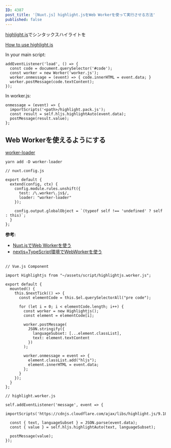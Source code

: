```yaml
---
ID: 4387
post_title: '[Nuxt.js] highlight.jsをWeb Workerを使って実行させる方法'
published: false
---
```

<a href="https://highlightjs.org/">highlight.js</a>でシンタックスハイライトを

<a href="https://highlightjs.org/usage/">How to use highlight.js</a>

In your main script:

<pre><code class="js">addEventListener('load', () =&gt; {
  const code = document.querySelector('#code');
  const worker = new Worker('worker.js');
  worker.onmessage = (event) =&gt; { code.innerHTML = event.data; }
  worker.postMessage(code.textContent);
});
</code></pre>

In worker.js:

<pre><code class="js">onmessage = (event) =&gt; {
  importScripts('&lt;path&gt;/highlight.pack.js');
  const result = self.hljs.highlightAuto(event.data);
  postMessage(result.value);
};
</code></pre>

<h2>Web Workerを使えるようにする</h2>

<a href="https://github.com/webpack-contrib/worker-loader">worker-loader</a>

<pre><code>yarn add -D worker-loader
</code></pre>

<pre><code class="js">// nuxt.config.js

export default {
  extend(config, ctx) {
    config.module.rules.unshift({
      test: /\.worker\.js$/,
      loader: "worker-loader"
    });

    config.output.globalObject = `(typeof self !== 'undefined' ? self : this)`;
  }
};
</code></pre>

<strong>参考:</strong> 
- <a href="https://qiita.com/ryo_dg/items/f731a5e03b3c09782a32">Nuxt.jsでWeb Workerを使う</a>
- <a href="https://qiita.com/KuwaK/items/7938d6068645c27be99a">nextjs+TypeScript環境でWebWorkerを使う</a>

<h2> </h2>

<pre><code class="js">// Vue.js Component

import Highlightjs from "~/assets/script/highlightjs.worker.js";

export default {
  mounted() {
    this.$nextTick(() =&gt; {
      const elementCode = this.$el.querySelectorAll("pre code");

      for (let i = 0; i &lt; elementCode.length; i++) {
        const worker = new Highlightjs();
        const element = elementCode[i];

        worker.postMessage(
          JSON.stringify({
            languageSubset: [...element.classList],
            text: element.textContent
          })
        );

        worker.onmessage = event =&gt; {
          element.classList.add("hljs");
          element.innerHTML = event.data;
        };
      }
    });
  }
};
</code></pre>

<pre><code class="js">// highlight.worker.js

self.addEventListener('message', event =&gt; {
  importScripts('https://cdnjs.cloudflare.com/ajax/libs/highlight.js/9.18.1/highlight.min.js');

  const { text, languageSubset } = JSON.parse(event.data);
  const { value } = self.hljs.highlightAuto(text, languageSubset);

  postMessage(value);
});

</code></pre>